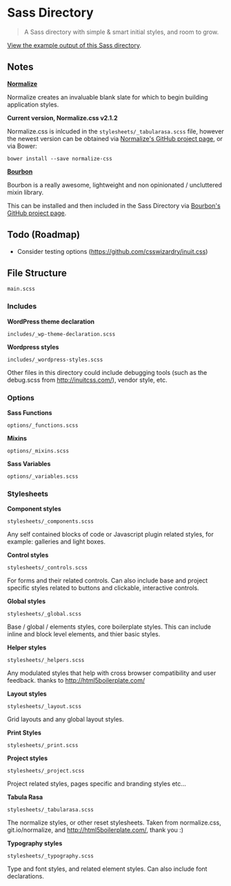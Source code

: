 # Sass Directory

> A Sass directory with simple & smart initial styles, and room to grow.

[View the example output of this Sass directory](http://beaucharman.github.io/sass-directory).

## Notes

**[Normalize](https://github.com/necolas/normalize.css)**

Normalize creates an invaluable blank slate for which to begin building application styles.

**Current version, Normalize.css v2.1.2**

Normalize.css is inlcuded in the `stylesheets/_tabularasa.scss` file, however the newest version can be obtained via [Normalize's GitHub project page](https://github.com/necolas/normalize.css), or via Bower:

`bower install --save normalize-css`

**[Bourbon](http://bourbon.io/)**

Bourbon is a really awesome, lightweight and non opinionated / uncluttered mixin library.

This can be installed and then included in the Sass Directory via [Bourbon's GitHub project page](https://github.com/thoughtbot/bourbon).

## Todo (Roadmap)

- Consider testing options (https://github.com/csswizardry/inuit.css)

## File Structure

`main.scss`

### Includes

**WordPress theme declaration**

`includes/_wp-theme-declaration.scss`

**Wordpress styles**

`includes/_wordpress-styles.scss`

Other files in this directory could include debugging tools (such as the debug.scss from http://inuitcss.com/), vendor style, etc.

### Options

**Sass Functions**

`options/_functions.scss`

**Mixins**

`options/_mixins.scss`

**Sass Variables**

`options/_variables.scss`

### Stylesheets

**Component styles**

`stylesheets/_components.scss`

Any self contained blocks of code or Javascript plugin related styles, for example: galleries and light boxes.

**Control styles**

`stylesheets/_controls.scss`

For forms and their related controls. Can also include base and project specific styles related to buttons and clickable, interactive controls.

**Global styles**

`stylesheets/_global.scss`

Base / global / elements styles, core boilerplate styles. This can include inline and block level elements, and thier basic styles.

**Helper styles**

`stylesheets/_helpers.scss`

Any modulated styles that help with cross browser compatibility and user feedback. thanks to http://html5boilerplate.com/

**Layout styles**

`stylesheets/_layout.scss`

Grid layouts and any global layout styles.

**Print Styles**

`stylesheets/_print.scss`

**Project styles**

`stylesheets/_project.scss`

Project related styles, pages specific and branding styles etc...

**Tabula Rasa**

`stylesheets/_tabularasa.scss`

The normalize styles, or other reset stylesheets. Taken from normalize.css, git.io/normalize, and http://html5boilerplate.com/, thank you :)

**Typography styles**

`stylesheets/_typography.scss`

Type and font styles, and related element styles. Can also include font declarations.
